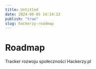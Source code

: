 ```yaml
---
title: Untitled
date: 2024-08-05 14:14:13
publish: "true"
slug: hackerzy-roadmap
---
```

# Roadmap

Tracker rozwoju społeczności Hackerzy.pl



